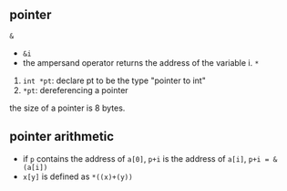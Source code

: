 ## pointer
`&`
- `&i`
- the ampersand operator returns the address of the variable i.
`*`
1. `int *pt`: declare pt to be the type "pointer to int"
2. `*pt`: dereferencing a pointer

the size of a pointer is 8 bytes.

## pointer arithmetic
- if `p` contains the address of `a[0]`, `p+i` is the address of `a[i]`, `p+i = &(a[i])`
- `x[y]` is defined as `*((x)+(y))`